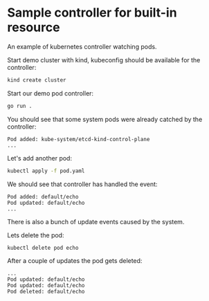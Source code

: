 # Sample controller for built-in resource

An example of kubernetes controller watching pods.

Start demo cluster with kind, kubeconfig should be available for the controller:

```bash
kind create cluster
```

Start our demo pod controller:

```bash
go run .
```

You should see that some system pods were already catched by the controller:

```log
Pod added: kube-system/etcd-kind-control-plane
...
```

Let's add another pod:

```bash
kubectl apply -f pod.yaml
```

We should see that controller has handled the event:

```log
Pod added: default/echo
Pod updated: default/echo
...
```

There is also a bunch of update events caused by the system.

Lets delete the pod:

```bash
kubectl delete pod echo
```

After a couple of updates the pod gets deleted:

```log
...
Pod updated: default/echo
Pod updated: default/echo
Pod deleted: default/echo
```
